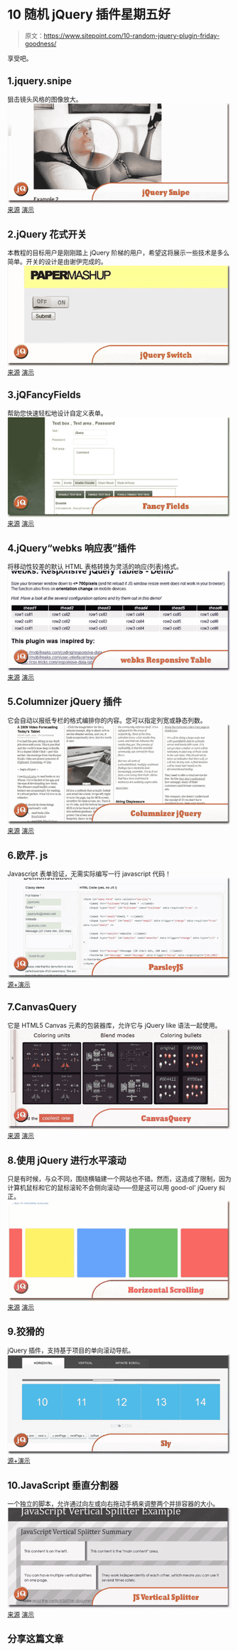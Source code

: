 # 10 随机 jQuery 插件星期五好

> 原文：<https://www.sitepoint.com/10-random-jquery-plugin-friday-goodness/>

享受吧。

## 1.jquery.snipe

狙击镜头风格的图像放大。
[![jQuery-Snipe.jpg](img/ac1385a3073c4185472515eaf58e1c7a.png)](https://github.com/RayFranco/jquery.snipe#readme) 
[来源](https://github.com/RayFranco/jquery.snipe#readme) [演示](http://rayfranco.github.com/jquery.snipe/demos.html)

## 2.jQuery 花式开关

本教程的目标用户是刚刚踏上 jQuery 阶梯的用户，希望这将展示一些技术是多么简单。开关的设计是由谢伊完成的。
[![jQuery-Switch.jpg](img/a05679820683e19e2e9ecbda8d783c7b.png)](http://papermashup.com/jquery-fancy-switch/) 
[来源](http://papermashup.com/jquery-fancy-switch/) [演示](http://papermashup.com/demos/jquery-switch/)

## 3.jQFancyFields

帮助您快速轻松地设计自定义表单。
[![Fancy-Fields.jpg](img/ed60b3d1d37ff6d6fe47016e1e13d7ce.png)](http://www.jqfancyfields.com/) 
[来源](http://www.jqfancyfields.com/) [演示](http://www.jqfancyfields.com/examples-docs/)

## 4.jQuery“webks 响应表”插件

将移动性较差的默认 HTML 表格转换为灵活的响应(列表)格式。
[![webks-Responsive-Table.jpg](img/b22e284a58a4dffa02faa28d17fd53ce.png)](http://julian.pustkuchen.com/en/projekte/jquery-webks-responsive-table-plugin) 
[来源](http://julian.pustkuchen.com/en/projekte/jquery-webks-responsive-table-plugin) [演示](http://www.webks.de/demos/jquery.webks-responsive-table/demo/webks_responsive_tables.html)

## 5.Columnizer jQuery 插件

它会自动以报纸专栏的格式编排你的内容。您可以指定列宽或静态列数。
[![Columnizer-jQuery.jpg](img/27ddc7fba80f998b4d63be9576ad6f26.png)](http://welcome.totheinter.net/columnizer-jquery-plugin/) 
[来源](http://welcome.totheinter.net/columnizer-jquery-plugin/) [演示](http://welcome.totheinter.net/notes/)

## 6.欧芹. js

Javascript 表单验证，无需实际编写一行 javascript 代码！
[![ParsleyJS.jpg](img/6f3e8415ccd743ce8061606c8f5c4a7d.png)](http://parsleyjs.org/documentation.html) 
[源+演示](http://parsleyjs.org/documentation.html)

## 7.CanvasQuery

它是 HTML5 Canvas 元素的包装器库，允许它与 jQuery like 语法一起使用。
[![CanvasQuery.jpg](img/29ff99cea2944e3bfce860acb54e90fd.png)](http://canvasquery.com/) 
[来源](http://canvasquery.com/) [演示](http://canvasquery.com/#examples)

## 8.使用 jQuery 进行水平滚动

只是有时候，与众不同，围绕横轴建一个网站也不错。然而，这造成了限制，因为计算机鼠标和它的鼠标滚轮不会侧向滚动——但是这可以用 good-ol' jQuery 纠正。
[![Horizontal-Scrolling.jpg](img/3003b2c63b52592c03ab366a4508741a.png)](http://www.designedbyaturtle.co.uk/2012/horizontal-scrolling-with-jquery/) 
[来源](http://www.designedbyaturtle.co.uk/2012/horizontal-scrolling-with-jquery/) [演示](http://www.designedbyaturtle.co.uk/demos/horizontal-scrolling/)

## 9.狡猾的

jQuery 插件，支持基于项目的单向滚动导航。
[![Sly.jpg](img/a087615dc59833c0a5795110643531e3.png)](http://darsa.in/sly/#!horizontal) 
[源+演示](http://darsa.in/sly/#!horizontal)

## 10.JavaScript 垂直分割器

一个独立的脚本，允许通过向左或向右拖动手柄来调整两个并排容器的大小。
[![JS-Vertical-Splitter.jpg](img/d8e50b6dd25cc275949d11bb438065f3.png)](http://www.stevefenton.co.uk/Content/JavaScript-Vertical-Splitter/) 
[来源](http://www.stevefenton.co.uk/Content/JavaScript-Vertical-Splitter/) [演示](http://www.stevefenton.co.uk/cmsfiles/assets/File/VerticalSplitter.html)

## 分享这篇文章